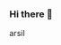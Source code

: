 ### Hi there 👋

<!--
**wagasffwg/wagasffwg** is a ✨ _special_ ✨ repository because its `README.md` (this file) appears on your wagasffwg profile.

Here are some ideas to get you started:

- 🔭 I’m currently working on ...
- 🌱 I’m currently learning ...
- 👯 I’m looking to collaborate on ...
- 🤔 I’m looking for help with ...
- 💬 Ask me about ...
- 📫 How to reach me: ...
- 😄 Pronouns: ...
- ⚡ Fun fact: ...
--> arsil
